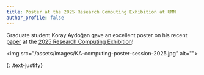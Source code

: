 ```yaml
---
title: Poster at the 2025 Research Computing Exhibition at UMN
author_profile: false
---
```


Graduate student Koray Aydoğan gave an excellent poster on his recent [paper](https://journals.aps.org/prresearch/abstract/10.1103/PhysRevResearch.7.023057) at the [2025 Research Computing Exhibition](https://msi.umn.edu/news-and-events/events/2025-research-computing-exhibition)! 

 <img src="/assets/images/KA-computing-poster-session-2025.jpg” alt="">
 
{: .text-justify}
